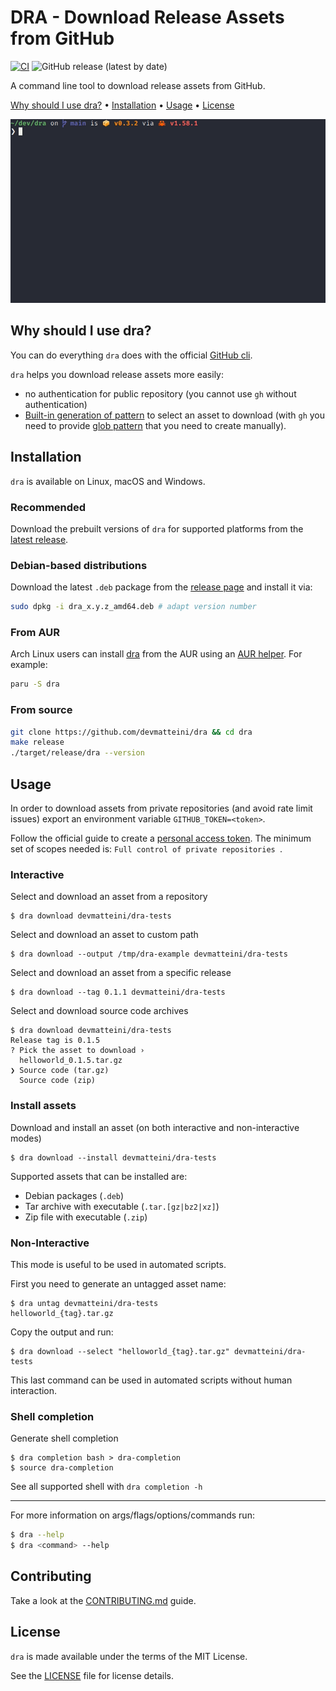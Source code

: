 # DRA - Download Release Assets from GitHub

[![CI](https://github.com/devmatteini/dra/actions/workflows/ci.yml/badge.svg?branch=main)](https://github.com/devmatteini/dra/actions/workflows/ci.yml)
![GitHub release (latest by date)](https://img.shields.io/github/v/release/devmatteini/dra)

A command line tool to download release assets from GitHub.

[Why should I use dra?](#why-should-i-use-dra) •
[Installation](#installation) •
[Usage](#usage) •
[License](#license)

![dra demo](./assets/demo.gif)

## Why should I use dra?

You can do everything `dra` does with the official [GitHub cli](https://cli.github.com/).

`dra` helps you download release assets more easily:

- no authentication for public repository (you cannot use `gh` without authentication)
- [Built-in generation of pattern](#non-interactive) to select an asset to download
  (with `gh` you need to provide [glob pattern](https://cli.github.com/manual/gh_release_download) that you need to
  create manually).

## Installation

`dra` is available on Linux, macOS and Windows.

### Recommended

Download the prebuilt versions of `dra` for supported platforms from the [latest release](https://github.com/devmatteini/dra/releases/latest).

### Debian-based distributions

Download the latest `.deb` package from the [release page](https://github.com/devmatteini/dra/releases/latest) and
install it via:

```bash
sudo dpkg -i dra_x.y.z_amd64.deb # adapt version number
```

### From AUR

Arch Linux users can
install [dra](https://aur.archlinux.org/packages/?O=0&SeB=nd&K=download+assets+from+GitHub+release&outdated=&SB=n&SO=a&PP=50&do_Search=Go)
from the AUR using an [AUR helper](https://wiki.archlinux.org/index.php/AUR_helpers). For example:

```bash
paru -S dra
```

### From source

```bash
git clone https://github.com/devmatteini/dra && cd dra
make release
./target/release/dra --version
```

## Usage

In order to download assets from private repositories (and avoid rate limit issues) export an environment variable `GITHUB_TOKEN=<token>`.

Follow the official guide to create
a [personal access token](https://docs.github.com/en/authentication/keeping-your-account-and-data-secure/creating-a-personal-access-token).
The minimum set of scopes needed is: `Full control of private repositories `.

### Interactive

Select and download an asset from a repository

```
$ dra download devmatteini/dra-tests
```

Select and download an asset to custom path

```
$ dra download --output /tmp/dra-example devmatteini/dra-tests
```

Select and download an asset from a specific release

```
$ dra download --tag 0.1.1 devmatteini/dra-tests
```

Select and download source code archives

```
$ dra download devmatteini/dra-tests
Release tag is 0.1.5
? Pick the asset to download ›
  helloworld_0.1.5.tar.gz
❯ Source code (tar.gz)
  Source code (zip)
```

### Install assets

Download and install an asset (on both interactive and non-interactive modes)

```
$ dra download --install devmatteini/dra-tests
```

Supported assets that can be installed are:

- Debian packages (`.deb`)
- Tar archive with executable (`.tar.[gz|bz2|xz]`)
- Zip file with executable (`.zip`)

### Non-Interactive

This mode is useful to be used in automated scripts.

First you need to generate an untagged asset name:

```
$ dra untag devmatteini/dra-tests
helloworld_{tag}.tar.gz
```

Copy the output and run:

```
$ dra download --select "helloworld_{tag}.tar.gz" devmatteini/dra-tests
```

This last command can be used in automated scripts without human interaction.

### Shell completion

Generate shell completion

```
$ dra completion bash > dra-completion
$ source dra-completion
```

See all supported shell with `dra completion -h`

---

For more information on args/flags/options/commands run:

```bash
$ dra --help
$ dra <command> --help
```

## Contributing

Take a look at the [CONTRIBUTING.md](CONTRIBUTING.md) guide.

## License

`dra` is made available under the terms of the MIT License.

See the [LICENSE](LICENSE) file for license details.
